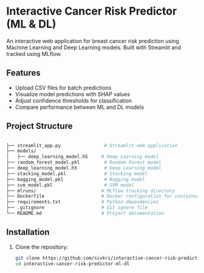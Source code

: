 # Interactive Cancer Risk Predictor (ML & DL)

An interactive web application for breast cancer risk prediction using Machine Learning and Deep Learning models. Built with Streamlit and tracked using MLflow.

## Features

- Upload CSV files for batch predictions
- Visualize model predictions with SHAP values
- Adjust confidence thresholds for classification
- Compare performance between ML and DL models

## Project Structure

```bash

├── streamlit_app.py        		# Streamlit web application
├── models/
│   ├── deep_learning_model.h5     # Deep Learning model
├── random_forest_model.pkl     	# Random Forest model
├── deep_learning_model.h5      	# Deep Learning model
├── stacking_model.pkl          	# Stacking model
├── bagging_model.pkl          		# Bagging model
├── svm_model.pkl               	# SVM model
├── mlruns/                        # MLflow tracking directory
├── Dockerfile                     # Docker configuration for containerization
├── requirements.txt               # Python dependencies
├── .gitignore                     # Git ignore file
└── README.md                      # Project documentation
```

## Installation

1. Clone the repository:

   ```bash
   git clone https://github.com/sivkri/interactive-cancer-risk-predictor-ml-dl.git
   cd interactive-cancer-risk-predictor-ml-dl
   ```
